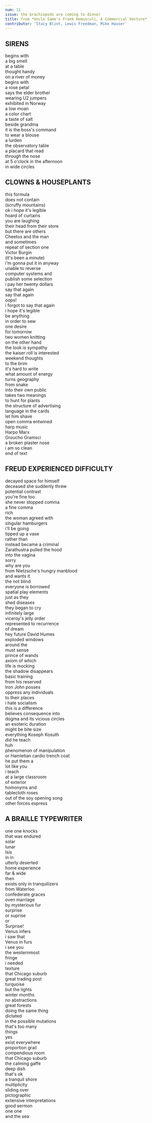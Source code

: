 ```yaml
---
num: 11
issue: the brachiopods are coming to dinner
title: from *Uncle Same's Frank Homunculi, A Commercial Venture*
contributor: 'Stacy Blint, Lewis Freedman, Mike Hauser'
---
```


## SIRENS

begins with   
a big smell   
at a table   
thought handy   
on a river of money   
begins with   
a rose petal   
says the elder brother   
wearing U2 jumpers   
exhibited in Norway   
a low moan   
a color chart   
a taste of salt   
beside grandma   
it is the boss's command   
to wear a blouse   
a lurden   
the observatory table   
a placard that read   
through the nose   
at 5 o'clock in the afternoon   
in wide circles   

## CLOWNS & HOUSEPLANTS

this formula   
does not contain   
(scruffy mountains)   
ok i hope it's legible   
hoard of curtains   
you are laughing   
their head from their store   
but there are others   
Cheetos and the man   
and sometimes   
repeat of section one   
Victor Burgin   
(it's been a minute)   
i'm gonna put it in anyway   
unable to reverse   
computer systems and   
publish some selection   
i pay her twenty dollars   
say that again   
say that again   
oops!   
i forgot to say that again   
i hope it's legible   
be anything   
in order to sew   
one desire   
for tomorrow   
two women knitting   
on the other hand   
the look is sympathy   
the kaiser roll is interested   
weekend thoughts   
to the brim   
it's hard to write   
what amount of energy   
turns geography   
from snake   
into their own public   
takes two meanings   
to hunt for plants   
the structure of advertising   
language in the cards   
let him shave   
open comma entwined   
harp music   
Harpo Marx   
Groucho Gramsci   
a broken plaster nose   
i am so clean   
end of text   

## FREUD EXPERIENCED DIFFICULTY

decayed space for himself   
deceased she suddenly threw   
potential contrast   
you're fine too   
she never stopped comma   
a fine comma   
rich   
the woman agreed with   
singular hamburgers   
i'll be going   
tipped up a vase   
rather than   
instead became a criminal   
Zarathustra pulled the hood   
into the vagina   
sorry   
why are you   
from Nietzsche's hungry manblood   
and wants it   
the not blind   
everyone is borrowed   
spatial play elements   
just as they   
shed diseases   
they began to cry   
infinitely large   
viceroy's jelly order   
represented to recurrence   
of dream   
hey future David Humes   
exploded windows   
around the   
must sense   
prince of wands   
axiom of which   
life is mocking   
the shadow disappears   
basic training   
from his reserved   
Iron John posses   
oppress any individuals   
to their places   
i hate socialism   
this is a difference   
believes consequence into   
dogma and its vicious circles   
an esoteric duration   
might be bite size   
everything Koseph Kosuth   
did he teach   
huh   
phenomenon of manipulation   
or Hamletian cardio trench coat   
he put them a   
lot like you   
i teach   
at a large classroom   
of exterior   
homonyms and   
tablecloth roses   
out of the soy opening song   
other forces express   

## A BRAILLE TYPEWRITER

one one knocks   
that was endured   
solar   
lunar   
Isis   
in in   
utterly deserted   
home experience   
far & wide   
then   
exists only in tranquilizers   
from Waterloo   
confederate graces   
oven marriage   
by mysterious fur   
surprise   
or suprise   
or   
Surprise!   
Venus infers   
i saw that   
Venus in furs   
i see you   
the westernmost   
fringe   
i needed   
texture   
that Chicago suburb   
great trading post   
turquoise   
but the lights   
winter months   
no abstractions   
great forests   
doing the same thing   
dictated   
in the possible mutations   
that's too many   
things   
yes   
exist everywhere   
proportion grail   
compendious room   
that Chicago suburb   
the calming gaffe   
deep dish   
that's ok   
a tranquil shore   
multiplicity   
sliding over   
pictographic   
extensive interpretations   
good sermon   
one one   
and the sea   

